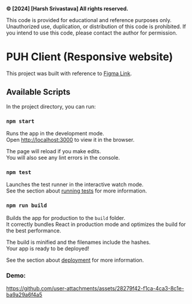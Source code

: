 **© [2024] [Harsh Srivastava] All rights reserved.**

This code is provided for educational and reference purposes only. Unauthorized use, duplication, or distribution of this code is prohibited. If you intend to use this code, please contact the author for permission.

# PUH Client (Responsive website)

This project was built with reference to [Figma Link](https://www.figma.com/design/wwc4WEkrkQi1K5DkV4938N/Frontend-Task?node-id=3-791).



## Available Scripts

In the project directory, you can run:

### `npm start`

Runs the app in the development mode.\
Open [http://localhost:3000](http://localhost:3000) to view it in the browser.

The page will reload if you make edits.\
You will also see any lint errors in the console.

### `npm test`

Launches the test runner in the interactive watch mode.\
See the section about [running tests](https://facebook.github.io/create-react-app/docs/running-tests) for more information.

### `npm run build`

Builds the app for production to the `build` folder.\
It correctly bundles React in production mode and optimizes the build for the best performance.

The build is minified and the filenames include the hashes.\
Your app is ready to be deployed!

See the section about [deployment](https://facebook.github.io/create-react-app/docs/deployment) for more information.

### Demo:

https://github.com/user-attachments/assets/28279f42-f1ca-4ca3-8c1e-ba9a29a6f4a5



